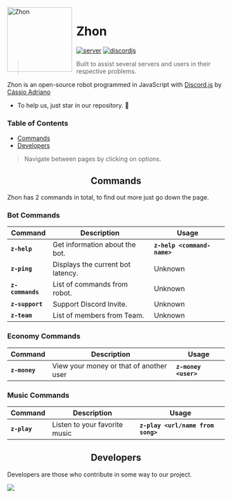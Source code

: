 <img width="150" height="150" align="left" style="float: left; margin: 0 10px 0 0;" alt="Zhon" src="https://i.imgur.com/hNSTwyV.png">  
 
# Zhon 

[![server][server-badge]][server-invite]
[![discordjs][discordjs-badge]][discordjs-link]

> Built to assist several servers and users in their respective problems.

 Zhon is an open-source robot programmed in JavaScript with [Discord.js](http://discord.js.org) by [Cássio Adriano](http://github.com/cassioadrianodev)
 - To help us, just star in our repository. 🌟
 
### Table of Contents

- [Commands](#commands)
- [Developers](#developers)

> Navigate between pages by clicking on options.

<h2 align="center">Commands</h2>

Zhon has 2 commands in total, to find out more just go down the page.

### Bot Commands

Command|Description|Usage
-|-|-
**`z-help`**|Get information about the bot.|**`z-help <command-name>`**
**`z-ping`**|Displays the current bot latency.|Unknown
**`z-commands`**|List of commands from robot.|Unknown
**`z-support`**|Support Discord Invite.|Unknown
**`z-team`**|List of members from Team.|Unknown

### Economy Commands

Command|Description|Usage
-|-|-
**`z-money`**|View your money or that of another user|**`z-money <user>`**

### Music Commands

Command|Description|Usage
-|-|-
**`z-play`**|Listen to your favorite music|**`z-play <url/name from song>`**

<h2 align="center">Developers</h2>

Developers are those who contribute in some way to our project. 

<a href="https://github.com/cassioadrianodev" target="_blank"><img src="https://i.imgur.com/XeOwGfx.png"></a>

[server-invite]: https://discord.gg/QSyx5GM
[server-badge]: https://img.shields.io/discord/687055679873351791?label=official%20server&logo=discord&logoColor=white

[discordjs-link]: https://github.com/discordjs
[discordjs-badge]: https://img.shields.io/badge/discord.js-v12.0.0--dev-blue.svg?logo=npm
